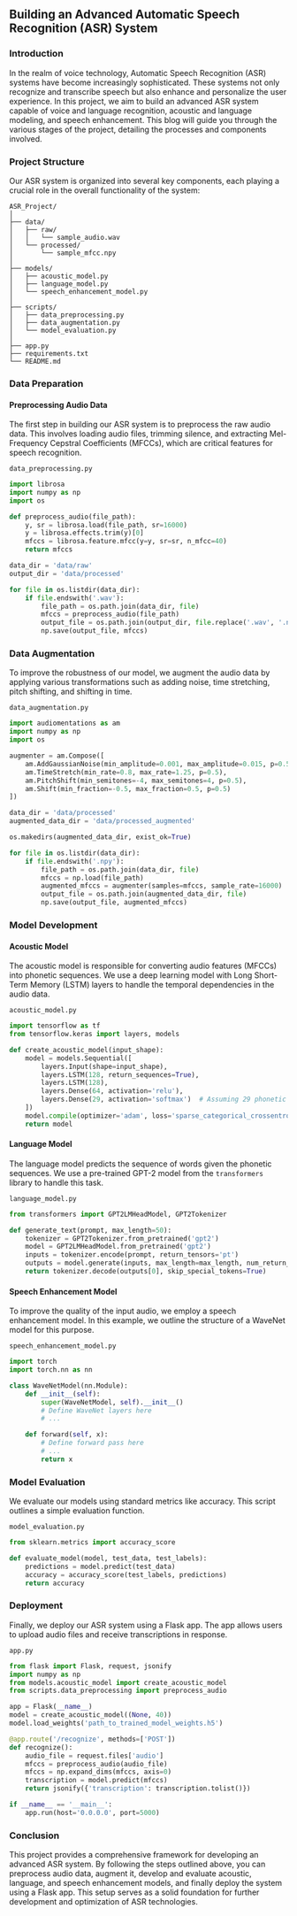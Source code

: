 ## Building an Advanced Automatic Speech Recognition (ASR) System

### Introduction

In the realm of voice technology, Automatic Speech Recognition (ASR) systems have become increasingly sophisticated. These systems not only recognize and transcribe speech but also enhance and personalize the user experience. In this project, we aim to build an advanced ASR system capable of voice and language recognition, acoustic and language modeling, and speech enhancement. This blog will guide you through the various stages of the project, detailing the processes and components involved.

### Project Structure

Our ASR system is organized into several key components, each playing a crucial role in the overall functionality of the system:

```
ASR_Project/
│
├── data/
│   ├── raw/
│   │   └── sample_audio.wav
│   └── processed/
│       └── sample_mfcc.npy
│
├── models/
│   ├── acoustic_model.py
│   ├── language_model.py
│   └── speech_enhancement_model.py
│
├── scripts/
│   ├── data_preprocessing.py
│   ├── data_augmentation.py
│   └── model_evaluation.py
│
├── app.py
├── requirements.txt
└── README.md
```

### Data Preparation

#### Preprocessing Audio Data

The first step in building our ASR system is to preprocess the raw audio data. This involves loading audio files, trimming silence, and extracting Mel-Frequency Cepstral Coefficients (MFCCs), which are critical features for speech recognition.

`data_preprocessing.py`

```python
import librosa
import numpy as np
import os

def preprocess_audio(file_path):
    y, sr = librosa.load(file_path, sr=16000)
    y = librosa.effects.trim(y)[0]
    mfccs = librosa.feature.mfcc(y=y, sr=sr, n_mfcc=40)
    return mfccs

data_dir = 'data/raw'
output_dir = 'data/processed'

for file in os.listdir(data_dir):
    if file.endswith('.wav'):
        file_path = os.path.join(data_dir, file)
        mfccs = preprocess_audio(file_path)
        output_file = os.path.join(output_dir, file.replace('.wav', '.npy'))
        np.save(output_file, mfccs)
```

### Data Augmentation

To improve the robustness of our model, we augment the audio data by applying various transformations such as adding noise, time stretching, pitch shifting, and shifting in time.

`data_augmentation.py`

```python
import audiomentations as am
import numpy as np
import os

augmenter = am.Compose([
    am.AddGaussianNoise(min_amplitude=0.001, max_amplitude=0.015, p=0.5),
    am.TimeStretch(min_rate=0.8, max_rate=1.25, p=0.5),
    am.PitchShift(min_semitones=-4, max_semitones=4, p=0.5),
    am.Shift(min_fraction=-0.5, max_fraction=0.5, p=0.5)
])

data_dir = 'data/processed'
augmented_data_dir = 'data/processed_augmented'

os.makedirs(augmented_data_dir, exist_ok=True)

for file in os.listdir(data_dir):
    if file.endswith('.npy'):
        file_path = os.path.join(data_dir, file)
        mfccs = np.load(file_path)
        augmented_mfccs = augmenter(samples=mfccs, sample_rate=16000)
        output_file = os.path.join(augmented_data_dir, file)
        np.save(output_file, augmented_mfccs)
```

### Model Development

#### Acoustic Model

The acoustic model is responsible for converting audio features (MFCCs) into phonetic sequences. We use a deep learning model with Long Short-Term Memory (LSTM) layers to handle the temporal dependencies in the audio data.

`acoustic_model.py`

```python
import tensorflow as tf
from tensorflow.keras import layers, models

def create_acoustic_model(input_shape):
    model = models.Sequential([
        layers.Input(shape=input_shape),
        layers.LSTM(128, return_sequences=True),
        layers.LSTM(128),
        layers.Dense(64, activation='relu'),
        layers.Dense(29, activation='softmax')  # Assuming 29 phonetic classes
    ])
    model.compile(optimizer='adam', loss='sparse_categorical_crossentropy', metrics=['accuracy'])
    return model
```

#### Language Model

The language model predicts the sequence of words given the phonetic sequences. We use a pre-trained GPT-2 model from the `transformers` library to handle this task.

`language_model.py`

```python
from transformers import GPT2LMHeadModel, GPT2Tokenizer

def generate_text(prompt, max_length=50):
    tokenizer = GPT2Tokenizer.from_pretrained('gpt2')
    model = GPT2LMHeadModel.from_pretrained('gpt2')
    inputs = tokenizer.encode(prompt, return_tensors='pt')
    outputs = model.generate(inputs, max_length=max_length, num_return_sequences=1)
    return tokenizer.decode(outputs[0], skip_special_tokens=True)
```

#### Speech Enhancement Model

To improve the quality of the input audio, we employ a speech enhancement model. In this example, we outline the structure of a WaveNet model for this purpose.

`speech_enhancement_model.py`

```python
import torch
import torch.nn as nn

class WaveNetModel(nn.Module):
    def __init__(self):
        super(WaveNetModel, self).__init__()
        # Define WaveNet layers here
        # ...

    def forward(self, x):
        # Define forward pass here
        # ...
        return x
```

### Model Evaluation

We evaluate our models using standard metrics like accuracy. This script outlines a simple evaluation function.

`model_evaluation.py`

```python
from sklearn.metrics import accuracy_score

def evaluate_model(model, test_data, test_labels):
    predictions = model.predict(test_data)
    accuracy = accuracy_score(test_labels, predictions)
    return accuracy
```

### Deployment

Finally, we deploy our ASR system using a Flask app. The app allows users to upload audio files and receive transcriptions in response.

`app.py`

```python
from flask import Flask, request, jsonify
import numpy as np
from models.acoustic_model import create_acoustic_model
from scripts.data_preprocessing import preprocess_audio

app = Flask(__name__)
model = create_acoustic_model((None, 40))
model.load_weights('path_to_trained_model_weights.h5')

@app.route('/recognize', methods=['POST'])
def recognize():
    audio_file = request.files['audio']
    mfccs = preprocess_audio(audio_file)
    mfccs = np.expand_dims(mfccs, axis=0)
    transcription = model.predict(mfccs)
    return jsonify({'transcription': transcription.tolist()})

if __name__ == '__main__':
    app.run(host='0.0.0.0', port=5000)
```

### Conclusion

This project provides a comprehensive framework for developing an advanced ASR system. By following the steps outlined above, you can preprocess audio data, augment it, develop and evaluate acoustic, language, and speech enhancement models, and finally deploy the system using a Flask app. This setup serves as a solid foundation for further development and optimization of ASR technologies.
